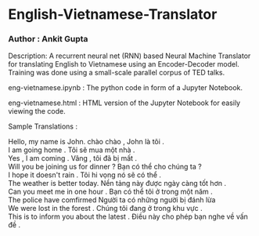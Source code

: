 # English-Vietnamese-Translator

### Author : Ankit Gupta

Description: A recurrent neural net (RNN) based Neural Machine Translator for translating English to Vietnamese using an Encoder-Decoder model. Training was done using a small-scale parallel corpus of TED talks.

eng-vietnamese.ipynb : The python code in form of a Jupyter Notebook.

eng-vietnamese.html : HTML version of the Jupyter Notebook for easily viewing the code.

Sample Translations : 

Hello, my name is John. chào chào , John là tôi . <br />
I am going home . Tôi sẽ mua một nhà . <br />
Yes , I am coming . Vâng , tôi đã bị mất . <br />
Will you be joining us for dinner ? Bạn có thể cho chúng ta ? <br /> 
I hope it doesn't rain . Tôi hi vọng nó sẽ có thể . <br />
The weather is better today. Nền tảng này được ngày càng tốt hơn . <br />
Can you meet me in one hour . Bạn có thể tôi ở trong một năm . <br />
The police have comfirmed Người ta có những người bị đánh lừa <br />
We were lost in the forest . Chúng tôi đang ở trong khu vực . <br />
This is to inform you about the latest . Điều này cho phép bạn nghe về vấn đề . <br />
